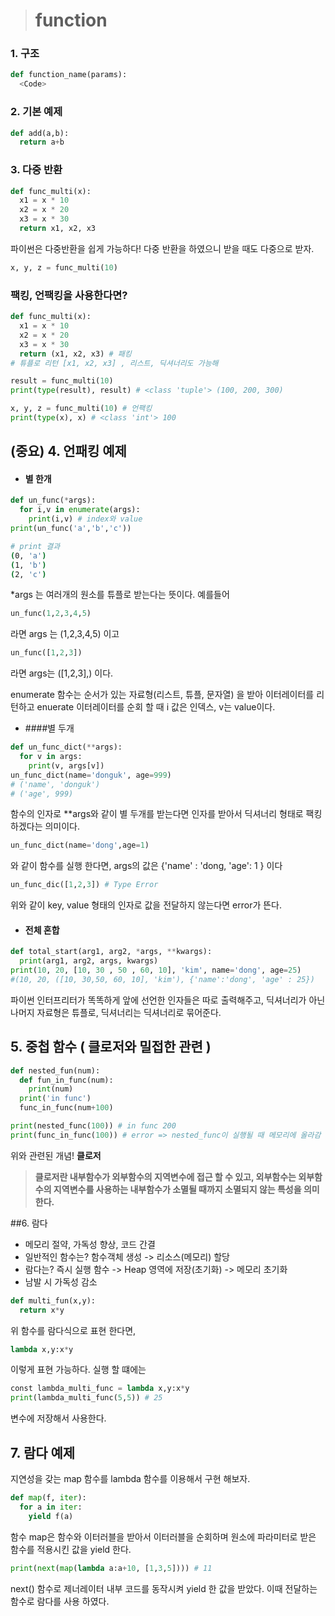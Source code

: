 > # function



### 1.  구조

```python
def function_name(params):
  <Code>
```



### 2. 기본 예제

```python
def add(a,b):
  return a+b
```



### 3. 다중 반환

```python
def func_multi(x):
  x1 = x * 10
  x2 = x * 20
  x3 = x * 30
  return x1, x2, x3
```

파이썬은 다중반환을 쉽게 가능하다! 다중 반환을 하였으니 받을 때도 다중으로 받자.

```python
x, y, z = func_multi(10)
```

### 팩킹, 언팩킹을 사용한다면?

```python
def func_multi(x):
  x1 = x * 10
  x2 = x * 20
  x3 = x * 30
  return (x1, x2, x3) # 패킹
# 튜플로 리턴 [x1, x2, x3] , 리스트, 딕셔너리도 가능해

result = func_multi(10)
print(type(result), result) # <class 'tuple'> (100, 200, 300)

x, y, z = func_multi(10) # 언팩킹
print(type(x), x) # <class 'int'> 100
```



## (중요) 4. 언패킹 예제

- #### 별 한개

```python
def un_func(*args):
  for i,v in enumerate(args):
    print(i,v) # index와 value
print(un_func('a','b','c'))
```

```bash
# print 결과
(0, 'a')
(1, 'b')
(2, 'c')
```

*args 는 여러개의 원소를 튜플로 받는다는 뜻이다. 예를들어

```python
un_func(1,2,3,4,5)
```

라면 args 는 (1,2,3,4,5) 이고

```python
un_func([1,2,3])
```

라면 args는 ([1,2,3],) 이다.

enumerate 함수는 순서가 있는 자료형(리스트, 튜플, 문자열) 을 받아 이터레이터를 리턴하고 enuerate 이터레이터를 순회 할 때 i 값은 인덱스, v는 value이다.



- ####별 두개

```python
def un_func_dict(**args):
  for v in args:
    print(v, args[v])
un_func_dict(name='donguk', age=999)
# ('name', 'donguk')
# ('age', 999)
```

함수의 인자로 **args와 같이 별 두개를 받는다면 인자를 받아서 딕셔너리 형태로 팩킹 하겠다는 의미이다.

```python
un_func_dict(name='dong',age=1)
```

와 같이 함수를 실행 한다면, args의 값은 {'name' : 'dong, 'age': 1 } 이다

```python
un_func_dic([1,2,3]) # Type Error
```

위와 같이 key, value 형태의 인자로 값을 전달하지 않는다면 error가 뜬다.



- #### 전체 혼합

```python
def total_start(arg1, arg2, *args, **kwargs):
  print(arg1, arg2, args, kwargs)
print(10, 20, [10, 30 , 50 , 60, 10], 'kim', name='dong', age=25)
#(10, 20, ([10, 30,50, 60, 10], 'kim'), {'name':'dong', 'age' : 25})
```

파이썬 인터프리터가 똑똑하게 앞에 선언한 인자들은 따로 출력해주고,  딕셔너리가 아닌 나머지 자료형은 튜플로, 딕셔너리는 딕셔너리로 묶어준다.



## 5. 중첩 함수 ( 클로저와 밀접한 관련 )

```python
def nested_fun(num):
  def fun_in_func(num):
    print(num)
  print('in func')
  func_in_func(num+100)

print(nested_func(100)) # in func 200
print(func_in_func(100)) # error => nested_func이 실행될 때 메모리에 올라감
```

위와 관련된 개념! **클로저**

> **클로저란 내부함수가 외부함수의 지역변수에 접근 할 수 있고, 외부함수는 외부함수의 지역변수를 사용하는 내부함수가 소멸될 때까지 소멸되지 않는 특성을 의미한다.**



##6. 람다

- 메모리 절약, 가독성 향상, 코드 간결
- 일반적인 함수는? 함수객체 생성 -> 리소스(메모리) 할당
- 람다는? 즉시 실행 함수 -> Heap 영역에 저장(초기화) -> 메모리 초기화
- 남발 시 가독성 감소



```python
def multi_fun(x,y):
  return x*y
```

위 함수를 람다식으로 표현 한다면,

```python
lambda x,y:x*y
```

이렇게 표현 가능하다. 실행 할 떄에는

````python
const lambda_multi_func = lambda x,y:x*y
print(lambda_multi_func(5,5)) # 25  
````

변수에 저장해서 사용한다.



## 7. 람다 예제

지연성을 갖는 map 함수를 lambda 함수를 이용해서 구현 해보자.

```python
def map(f, iter):
  for a in iter:
    yield f(a)
```

함수 map은 함수와 이터러블을 받아서 이터러블을 순회하며 원소에 파라미터로 받은 함수를 적용시킨 값을 yield 한다.

```python
print(next(map(lambda a:a+10, [1,3,5]))) # 11
```

next() 함수로 제너레이터 내부 코드를 동작시켜 yield 한 값을 받았다. 이때 전달하는 함수로 람다를 사용 하였다.